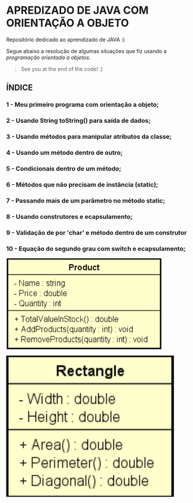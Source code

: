 # APREDIZADO DE JAVA COM ORIENTAÇÃO A OBJETO
Repositório dedicado ao aprendizado de JAVA :)

Segue abaixo a resolução de algumas situações que fiz usando a *programação orientada a objetos*.

> See you at the end of the code! :)

## ÍNDICE

### 1 - Meu primeiro programa com orientação a objeto;
### 2 - Usando String toString() para saída de dados;
### 3 - Usando métodos para manipular atributos da classe;
### 4 - Usando um método dentro de outro; 
### 5 - Condicionais dentro de um método; 
### 6 - Métodos que não precisam de instância (static);
### 7 - Passando mais de um parâmetro no método static; 
### 8 - Usando construtores e ecapsulamento;
### 9 - Validação de por 'char' e método dentro de um construtor
### 10 - Equação do segundo grau com switch e ecapsulamento;

<img
  src ="https://github.com/guiosouza/JAVA_Learning/blob/main/repo%20images/product.png"
/>

<img
  src ="https://github.com/guiosouza/JAVA_Learning/blob/main/repo%20images/rectangle.png"
/>
